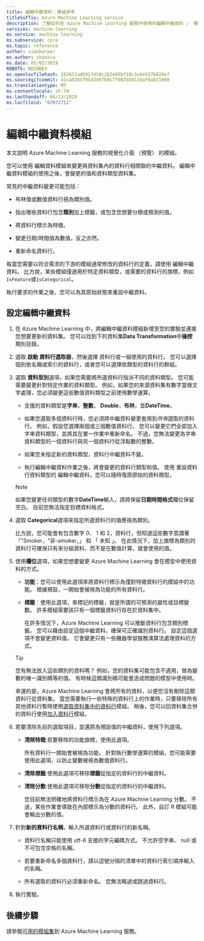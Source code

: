 ```yaml
---
title: 編輯中繼資料：模組參考
titleSuffix: Azure Machine Learning service
description: 了解如何在 Azure Machine Learning 服務中使用的編輯中繼資料 」 模組，來變更與資料集內的資料行相關聯的中繼資料。
services: machine-learning
ms.service: machine-learning
ms.subservice: core
ms.topic: reference
author: xiaoharper
ms.author: zhanxia
ms.date: 05/02/2019
ROBOTS: NOINDEX
ms.openlocfilehash: 282652adb917450c262e08bf10c3c6e537b829e7
ms.sourcegitcommit: 41ca82b5f95d2e07b0c7f9025b912daf0ab21909
ms.translationtype: MT
ms.contentlocale: zh-TW
ms.lasthandoff: 06/13/2019
ms.locfileid: "67072711"
---
```

# <a name="edit-metadata-module"></a>編輯中繼資料模組

本文說明 Azure Machine Learning 服務的視覺化介面 （預覽） 的模組。

您可以使用 編輯資料模組來變更與資料集內的資料行相關聯的中繼資料。 編輯中繼資料模組的使用之後，會變更的值和資料類型資料集。

常見的中繼資料變更可能包括：
  
+ 布林值或數值資料行視為類別值。
  
+ 指出哪些資料行包含**類別**加上標籤，或包含您想要分類或預測的值。
  
+ 將資料行標示為特徵。
  
+ 變更日期/時間值為數值，反之亦然。
  
+ 重新命名資料行。
  
 每當您需要以符合需求的下游的模組通常修改的資料行的定義，請使用 編輯中繼資料。 比方說，某些模組僅適用於特定資料類型，或需要的資料行的旗標，例如`IsFeature`或`IsCategorical`。  
  
 執行要求的作業之後，您可以為其原始狀態來重設中繼資料。
  
## <a name="configure-edit-metadata"></a>設定編輯中繼資料
  
1. 在 Azure Machine Learning 中，將編輯中繼資料模組新增至您的實驗並連接您想要更新的資料集。 您可以找到下的資料集**Data Transformation**中**操控**類別目錄。
  
1. 選取 **啟動 資料行選取器**，然後選擇 資料行或一組使用的資料行。 您可以選擇個別依名稱或索引的資料行，或者您可以選擇依類型的資料行的群組。  
  
1. 選取 **資料型別**選項，如果您需要將所選資料行指派不同的資料類型。 您可能需要變更針對特定作業的資料類型。 例如，如果您的來源資料集有數字當做文字處理，您必須變更這些數值資料類型之前使用數學運算。

    + 支援的資料類型是**字串**，**整數**， **Double**，**布林**，並**DateTime**。

    + 如果您選取多個資料行時，您必須將中繼資料變更套用到*所有*選取的資料行。 例如，假設您選擇兩個或三個數值資料行。 您可以變更它們全部加入字串資料類型，並將其在單一作業中重新命名。 不過，您無法變更為字串資料類型的一個資料行與另一個資料行從浮點數的整數。
  
    + 如果您未指定新的資料類型，資料行中繼資料不變。

    + 執行編輯中繼資料作業之後，將會變更的資料行類型和值。 使用 重設資料行資料類型的 編輯中繼資料，您可以隨時復原原始的資料類型。  

    > [!NOTE]
    > 如果您變更任何類型的數字**DateTime**輸入，請將保留**日期時間格式**欄位保留空白。 目前您無法指定目標資料格式。  

1. 選取  **Categorical**選項來指定所選資料行的值應視為類別。

    比方說，您可能會有包含數字 0、 1 和 2，資料行，但知道這些數字意謂著 「"Smoker，"非-smoker，」 和 「 未知 」。 在此情況下，加上旗標為類別的資料行可確保只有來分組資料，而不是在數值計算，就會使用的值。
  
1. 使用**欄位**選項，如果您想要變更 Azure Machine Learning 會在模型中使用資料的方式。

    + **功能**：您可以使用此選項來將資料行標示為僅對特徵資料行的模組中的功能。 根據預設，一開始會被視為功能的所有資料行。  
  
    + **標籤**︰使用此選項，來標記的標籤，就是所謂的可預測的屬性或目標變數。 許多模組需要該只有一個標籤資料行存在於資料集中。

        在許多情況下，Azure Machine Learning 可以推斷資料行包含類別標籤。 您可以藉由設定這個中繼資料，確保可正確識別資料行。 設定這個選項不會變更資料值。 它會變更只有一些機器學習服務演算法處理資料的方式。
  
    > [!TIP]
    > 您有無法放入這些類別的資料嗎？ 例如，您的資料集可能包含不適用，做為變數的唯一識別碼等的值。 有時候這類識別碼可能會造成問題的模型中使用時。
    >
    > 幸運的是，Azure Machine Learning 會將所有的資料，以便您沒有刪除這類資料行從資料集。 當您需要執行一些特殊的資料行上的作業時，只要移除所有其他資料行暫時使用[選取資料集中的資料行](select-columns-in-dataset.md)模組。 稍後，您可以回資料集合併的資料行使用[加入資料行](add-columns.md)模組。  
  
1. 若要清除先前的選取項目，並還原為預設值的中繼資料，使用下列選項。  
  
    + **清除特徵**:若要移除的功能旗標，使用此選項。  
  
         所有資料行一開始會被視為功能。 針對執行數學運算的模組，您可能需要使用此選項，以防止變數被視為數值資料行。
  
    + **清除標籤**:使用此選項可移除**標籤**從指定的資料行的中繼資料。  
  
    + **清除分數**:使用此選項可移除**分數**從指定的資料行的中繼資料。  
  
         您目前無法明確地將資料行標示為在 Azure Machine Learning 分數。 不過，某些作業會導致在內部標示為分數的資料行。 此外，自訂 R 模組可能會輸出分數的值。

1. 針對**新的資料行名稱**，輸入所選資料行或資料行的新名稱。  
  
    + 資料行名稱只能使用 utf-8 支援的字元編碼方式。 不允許空字串、 null 或不可包含空格的名稱。  
  
    + 若要重新命名多個資料行，請以逗號分隔的清單中的資料行索引順序輸入的名稱。  
  
    + 所有選取的資料行必須重新命名。 您無法略過或跳過資料行。  
  
1. 執行實驗。  

## <a name="next-steps"></a>後續步驟

請參閱[可用的模組集](module-reference.md)到 Azure Machine Learning 服務。

